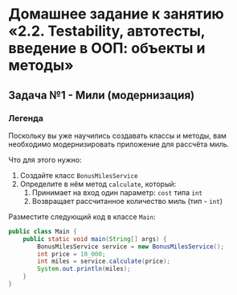 # Домашнее задание к занятию «2.2. Testability, автотесты, введение в ООП: объекты и методы»

## Задача №1 - Мили (модернизация)

### Легенда

Поскольку вы уже научились создавать классы и методы, вам необходимо модернизировать приложение для рассчёта миль.

Что для этого нужно:
1. Создайте класс `BonusMilesService`
1. Определите в нём метод `calculate`, который:
    1. Принимает на вход один параметр: `cost` типа `int`
    1. Возвращает рассчитанное количество миль (тип - `int`)
    
Разместите следующий код в классе `Main`:

```java
public class Main {
    public static void main(String[] args) {
        BonusMilesService service = new BonusMilesService();
        int price = 10_000;
        int miles = service.calculate(price);
        System.out.println(miles);
    }
}
```